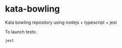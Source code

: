 # kata-bowling
Kata bowling repository using nodejs + typescript + jest


To launch tests:
```
jest
```